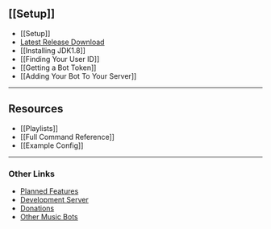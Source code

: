 ## **[[Setup]]**
- [[Setup]]
- [Latest Release Download](https://github.com/jagrosh/MusicBot/releases/latest)
- [[Installing JDK1.8]]
- [[Finding Your User ID]]
- [[Getting a Bot Token]]
- [[Adding Your Bot To Your Server]]

***

## Resources
- [[Playlists]]
- [[Full Command Reference]]
- [[Example Config]]

***

### Other Links
- [Planned Features](https://github.com/jagrosh/MusicBot/projects/1)
- [Development Server](https://discord.gg/0p9LSGoRLu6Pet0k)
- [Donations](https://www.patreon.com/jagrosh)
- [Other Music Bots](https://www.discordmusicbots.com/)